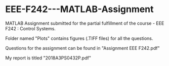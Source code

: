 # EEE-F242---MATLAB-Assignment
MATLAB Assignment submitted for the partial fulfillment of the course - EEE F242 : Control Systems.


Folder named "Plots" contains figures (.TIFF files) for all the questions. 


Questions for the assignment can be found in "Assignment EEE F242.pdf"


My report is titled "2018A3PS0432P.pdf"
